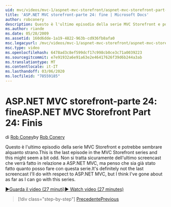 ```yaml
---
uid: mvc/videos/mvc-1/aspnet-mvc-storefront/aspnet-mvc-storefront-part-24-finis
title: 'ASP.NET MVC storefront-parte 24: fine | Microsoft Docs'
author: robconery
description: Questo è l'ultimo episodio della serie MVC Storefront e potrebbe sembrare alquanto strano. Non è sicuramente l'ultimo screencast che farò per quanto riguarda ASP.NET...
ms.author: riande
ms.date: 05/28/2009
ms.assetid: 160d6dde-1a19-4822-963b-cd936fb8afa0
msc.legacyurl: /mvc/videos/mvc-1/aspnet-mvc-storefront/aspnet-mvc-storefront-part-24-finis
msc.type: video
ms.openlocfilehash: 6478ad3c8ef599dcf17c998cb0ce3c71a0039223
ms.sourcegitcommit: e7e91932a6e91a63e2e46417626f39d6b244a3ab
ms.translationtype: MT
ms.contentlocale: it-IT
ms.lasthandoff: 03/06/2020
ms.locfileid: "78559185"
---
```

# <a name="aspnet-mvc-storefront-part-24-finis"></a><span data-ttu-id="2b8c9-104">ASP.NET MVC storefront-parte 24: fine</span><span class="sxs-lookup"><span data-stu-id="2b8c9-104">ASP.NET MVC Storefront Part 24: Finis</span></span>

<span data-ttu-id="2b8c9-105">di [Rob Coney](https://github.com/robconery)</span><span class="sxs-lookup"><span data-stu-id="2b8c9-105">by [Rob Conery](https://github.com/robconery)</span></span>

<span data-ttu-id="2b8c9-106">Questo è l'ultimo episodio della serie MVC Storefront e potrebbe sembrare alquanto strano.</span><span class="sxs-lookup"><span data-stu-id="2b8c9-106">This is the last episode in the MVC Storefront series and this might seem a bit odd.</span></span> <span data-ttu-id="2b8c9-107">Non si tratta sicuramente dell'ultimo screencast che verrà fatto in relazione a ASP.NET MVC, ma penso che sia già stato fatto quanto posso fare con questa serie.</span><span class="sxs-lookup"><span data-stu-id="2b8c9-107">It's definitely not the last screencast I'll do with respect to ASP.NET MVC, but I think I've gone about as far as I can go with this series.</span></span>

[<span data-ttu-id="2b8c9-108">&#9654;Guarda il video (27 minuti)</span><span class="sxs-lookup"><span data-stu-id="2b8c9-108">&#9654; Watch video (27 minutes)</span></span>](https://channel9.msdn.com/Blogs/ASP-NET-Site-Videos/aspnet-mvc-storefront-part-24-finis)

> [!div class="step-by-step"]
> [<span data-ttu-id="2b8c9-109">Precedente</span><span class="sxs-lookup"><span data-stu-id="2b8c9-109">Previous</span></span>](aspnet-mvc-storefront-part-23-getting-started-with-domain-driven-design.md)
